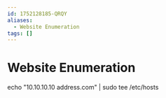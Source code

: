 ```yaml
---
id: 1752128185-QRQY
aliases:
  - Website Enumeration
tags: []
---
```


# Website Enumeration

echo "10.10.10.10 address.com" | sudo tee /etc/hosts
